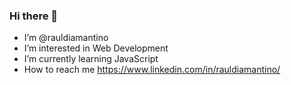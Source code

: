 ### Hi there 👋

- I’m @rauldiamantino
- I’m interested in Web Development
- I’m currently learning JavaScript
- How to reach me https://www.linkedin.com/in/rauldiamantino/
